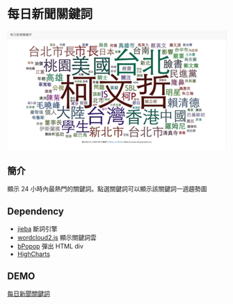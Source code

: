 # 每日新聞關鍵詞

![每日新聞關鍵詞](images/screenshot-1.png)

## 簡介

顯示 24 小時內最熱門的關鍵詞。點選關鍵詞可以顯示該關鍵詞一週趨勢圖

## Dependency
* [jieba](https://github.com/fxsjy/jieba) 斷詞引擎
* [wordcloud2.js](https://github.com/timdream/wordcloud2.js) 顯示關鍵詞雲
* [bPopop](https://github.com/dinbror/bpopup/) 彈出 HTML div
* [HighCharts](http://www.highcharts.com/)

## DEMO
[每日新聞關鍵詞](http://keywordapp.launchzone.org/)
